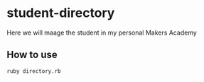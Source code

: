 # student-directory

Here we will maage the student in my personal Makers Academy

## How to use

``` shell
ruby directory.rb
```